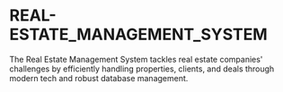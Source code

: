 # REAL-ESTATE_MANAGEMENT_SYSTEM
The Real Estate Management System tackles real estate companies' challenges by efficiently handling properties, clients, and deals through modern tech and robust database management.
